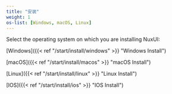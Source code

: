 ```yaml
---
title: "安装"
weight: 1
os-list: [Windows, macOS, Linux]
---
```


Select the operating system on which you are installing NuxUI:

[Windows]({{< ref "/start/install/windows" >}} "Windows Install")

[macOS]({{< ref "/start/install/macos" >}} "macOS Install")

[Linux]({{< ref "/start/install/linux" >}} "Linux Install")

[IOS]({{< ref "/start/install/ios" >}} "IOS Install")